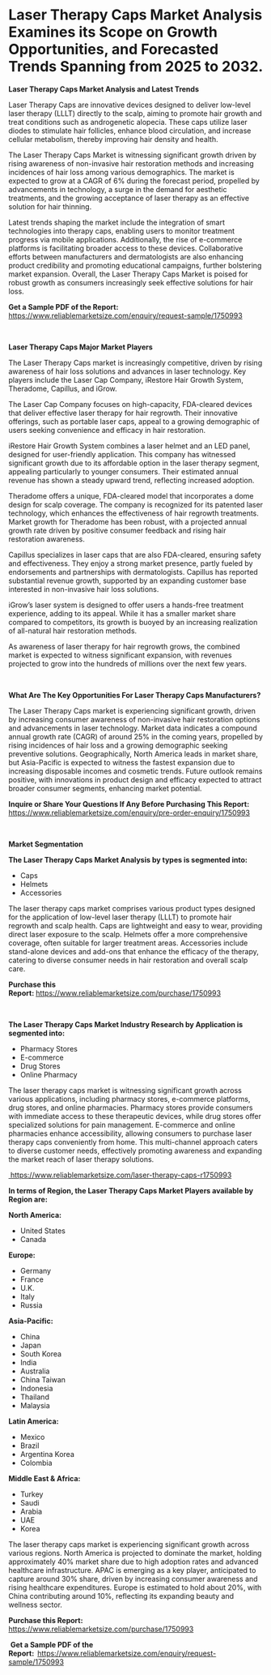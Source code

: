 <p><h1>Laser Therapy Caps Market Analysis Examines its Scope on Growth Opportunities, and Forecasted Trends Spanning from 2025 to 2032.</h1></p><p><strong>Laser Therapy Caps Market Analysis and Latest Trends</strong></p>
<p><p>Laser Therapy Caps are innovative devices designed to deliver low-level laser therapy (LLLT) directly to the scalp, aiming to promote hair growth and treat conditions such as androgenetic alopecia. These caps utilize laser diodes to stimulate hair follicles, enhance blood circulation, and increase cellular metabolism, thereby improving hair density and health. </p><p>The Laser Therapy Caps Market is witnessing significant growth driven by rising awareness of non-invasive hair restoration methods and increasing incidences of hair loss among various demographics. The market is expected to grow at a CAGR of 6% during the forecast period, propelled by advancements in technology, a surge in the demand for aesthetic treatments, and the growing acceptance of laser therapy as an effective solution for hair thinning.</p><p>Latest trends shaping the market include the integration of smart technologies into therapy caps, enabling users to monitor treatment progress via mobile applications. Additionally, the rise of e-commerce platforms is facilitating broader access to these devices. Collaborative efforts between manufacturers and dermatologists are also enhancing product credibility and promoting educational campaigns, further bolstering market expansion. Overall, the Laser Therapy Caps Market is poised for robust growth as consumers increasingly seek effective solutions for hair loss.</p></p>
<p><strong>Get a Sample PDF of the Report:&nbsp;</strong> <a href="https://www.reliablemarketsize.com/enquiry/request-sample/1750993?utm_campaign=3095&utm_medium=2&utm_source=Github&utm_content=ia&utm_term=13042025&utm_id=laser-therapy-caps">https://www.reliablemarketsize.com/enquiry/request-sample/1750993</a></p>
<p>&nbsp;</p>
<p><strong>Laser Therapy Caps Major Market Players</strong></p>
<p><p>The Laser Therapy Caps market is increasingly competitive, driven by rising awareness of hair loss solutions and advances in laser technology. Key players include the Laser Cap Company, iRestore Hair Growth System, Theradome, Capillus, and iGrow.</p><p>The Laser Cap Company focuses on high-capacity, FDA-cleared devices that deliver effective laser therapy for hair regrowth. Their innovative offerings, such as portable laser caps, appeal to a growing demographic of users seeking convenience and efficacy in hair restoration.</p><p>iRestore Hair Growth System combines a laser helmet and an LED panel, designed for user-friendly application. This company has witnessed significant growth due to its affordable option in the laser therapy segment, appealing particularly to younger consumers. Their estimated annual revenue has shown a steady upward trend, reflecting increased adoption.</p><p>Theradome offers a unique, FDA-cleared model that incorporates a dome design for scalp coverage. The company is recognized for its patented laser technology, which enhances the effectiveness of hair regrowth treatments. Market growth for Theradome has been robust, with a projected annual growth rate driven by positive consumer feedback and rising hair restoration awareness.</p><p>Capillus specializes in laser caps that are also FDA-cleared, ensuring safety and effectiveness. They enjoy a strong market presence, partly fueled by endorsements and partnerships with dermatologists. Capillus has reported substantial revenue growth, supported by an expanding customer base interested in non-invasive hair loss solutions.</p><p>iGrow’s laser system is designed to offer users a hands-free treatment experience, adding to its appeal. While it has a smaller market share compared to competitors, its growth is buoyed by an increasing realization of all-natural hair restoration methods.</p><p>As awareness of laser therapy for hair regrowth grows, the combined market is expected to witness significant expansion, with revenues projected to grow into the hundreds of millions over the next few years.</p></p>
<p>&nbsp;</p>
<p><strong>What Are The Key Opportunities For Laser Therapy Caps Manufacturers?</strong></p>
<p><p>The Laser Therapy Caps market is experiencing significant growth, driven by increasing consumer awareness of non-invasive hair restoration options and advancements in laser technology. Market data indicates a compound annual growth rate (CAGR) of around 25% in the coming years, propelled by rising incidences of hair loss and a growing demographic seeking preventive solutions. Geographically, North America leads in market share, but Asia-Pacific is expected to witness the fastest expansion due to increasing disposable incomes and cosmetic trends. Future outlook remains positive, with innovations in product design and efficacy expected to attract broader consumer segments, enhancing market potential.</p></p>
<p><strong>Inquire or Share Your Questions If Any Before Purchasing This Report:</strong> <a href="https://www.reliablemarketsize.com/enquiry/pre-order-enquiry/1750993?utm_campaign=3095&utm_medium=2&utm_source=Github&utm_content=ia&utm_term=13042025&utm_id=laser-therapy-caps">https://www.reliablemarketsize.com/enquiry/pre-order-enquiry/1750993</a></p>
<p>&nbsp;</p>
<p><strong>Market Segmentation</strong></p>
<p><strong>The Laser Therapy Caps Market Analysis by types is segmented into:</strong></p>
<p><ul><li>Caps</li><li>Helmets</li><li>Accessories</li></ul></p>
<p><p>The laser therapy caps market comprises various product types designed for the application of low-level laser therapy (LLLT) to promote hair regrowth and scalp health. Caps are lightweight and easy to wear, providing direct laser exposure to the scalp. Helmets offer a more comprehensive coverage, often suitable for larger treatment areas. Accessories include stand-alone devices and add-ons that enhance the efficacy of the therapy, catering to diverse consumer needs in hair restoration and overall scalp care.</p></p>
<p><strong>Purchase this Report:&nbsp;</strong><a href="https://www.reliablemarketsize.com/purchase/1750993?utm_campaign=3095&utm_medium=2&utm_source=Github&utm_content=ia&utm_term=13042025&utm_id=laser-therapy-caps">https://www.reliablemarketsize.com/purchase/1750993</a></p>
<p>&nbsp;</p>
<p><strong>The Laser Therapy Caps Market Industry Research by Application is segmented into:</strong></p>
<p><ul><li>Pharmacy Stores</li><li>E-commerce</li><li>Drug Stores</li><li>Online Pharmacy</li></ul></p>
<p><p>The laser therapy caps market is witnessing significant growth across various applications, including pharmacy stores, e-commerce platforms, drug stores, and online pharmacies. Pharmacy stores provide consumers with immediate access to these therapeutic devices, while drug stores offer specialized solutions for pain management. E-commerce and online pharmacies enhance accessibility, allowing consumers to purchase laser therapy caps conveniently from home. This multi-channel approach caters to diverse customer needs, effectively promoting awareness and expanding the market reach of laser therapy solutions.</p></p>
<p><a href="https://www.reliablemarketsize.com/laser-therapy-caps-r1750993?utm_campaign=3095&utm_medium=2&utm_source=Github&utm_content=ia&utm_term=13042025&utm_id=laser-therapy-caps">&nbsp;https://www.reliablemarketsize.com/laser-therapy-caps-r1750993</a></p>
<p><strong>In terms of Region, the Laser Therapy Caps Market Players available by Region are:</strong></p>
<p>
    <p> <strong> North America: </strong>
        <ul>
            <li>United States</li>
            <li>Canada</li>
        </ul>
        </p> 
    <p> <strong> Europe: </strong>
        <ul>
            <li>Germany</li>
            <li>France</li>
            <li>U.K.</li>
            <li>Italy</li>
            <li>Russia</li>
        </ul>
        </p> 
    <p> <strong> Asia-Pacific: </strong>
        <ul>
            <li>China</li>
            <li>Japan</li>
            <li>South Korea</li>
            <li>India</li>
            <li>Australia</li>
            <li>China Taiwan</li>
            <li>Indonesia</li>
            <li>Thailand</li>
            <li>Malaysia</li>
        </ul>
        </p> 
    <p> <strong> Latin America: </strong>
        <ul>
            <li>Mexico</li>
            <li>Brazil</li>
            <li>Argentina Korea</li>
            <li>Colombia</li>
        </ul>
        </p> 
    <p> <strong> Middle East & Africa: </strong>
        <ul>
            <li>Turkey</li>
            <li>Saudi</li>
            <li>Arabia</li>
            <li>UAE</li>
            <li>Korea</li>
        </ul>
    </p>
    </p>
<p><p>The laser therapy caps market is experiencing significant growth across various regions. North America is projected to dominate the market, holding approximately 40% market share due to high adoption rates and advanced healthcare infrastructure. APAC is emerging as a key player, anticipated to capture around 30% share, driven by increasing consumer awareness and rising healthcare expenditures. Europe is estimated to hold about 20%, with China contributing around 10%, reflecting its expanding beauty and wellness sector.</p></p>
<p><strong>Purchase this Report: </strong><a href="https://www.reliablemarketsize.com/purchase/1750993?utm_campaign=3095&utm_medium=2&utm_source=Github&utm_content=ia&utm_term=13042025&utm_id=laser-therapy-caps">https://www.reliablemarketsize.com/purchase/1750993</a></p>
<p>&nbsp;<strong>Get a Sample PDF of the Report:&nbsp;&nbsp;</strong><a href="https://www.reliablemarketsize.com/enquiry/request-sample/1750993?utm_campaign=3095&utm_medium=2&utm_source=Github&utm_content=ia&utm_term=13042025&utm_id=laser-therapy-caps">https://www.reliablemarketsize.com/enquiry/request-sample/1750993</a></p>
<p><strong></strong></p>
<p><p></p><p></p><p></p></p>